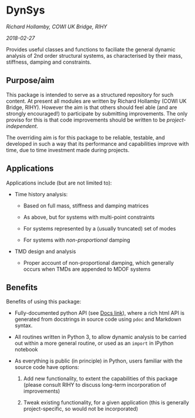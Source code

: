# DynSys

*Richard Hollamby, COWI UK Bridge, RIHY*

*2018-02-27*

Provides useful classes and functions to faciliate the general dynamic 
analysis of 2nd order structural systems, as characterised by their mass, 
stiffness, damping and constraints.

## Purpose/aim

This package is intended to serve as a structured repository for such content. 
At present all modules are written by Richard Hollamby (COWI UK Bridge, RIHY). 
However the aim is that others should feel able (and are strongly encouraged!) 
to participate by submitting improvements. The only proviso for this is that 
code improvements should be written to be *project-independent*.

The overriding aim is for this package to be reliable, testable, and developed 
in such a way that its performance and capabilities improve with time, due to 
time investment made during projects.

## Applications

Applications include (but are not limited to):

* Time history analysis:

    * Based on full mass, stiffness and damping matrices
    
    * As above, but for systems with multi-point constraints
    
    * For systems represented by a (usually truncated) set of modes
    
    * For systems with *non-proportional* damping
    
* TMD design and analysis

    * Proper account of non-proportional damping, which generally occurs when 
      TMDs are appended to MDOF systems

## Benefits

Benefits of using this package:

* Fully-documented python API (see [Docs link](/docs)), where a rich html API 
  is generated from docstrings in source code using `pdoc` and Markdown syntax.

* All routines written in Python 3, to allow dynamic analysis to be carried 
  out within a more general routine, or used as an `import` in IPython notebook 
  
* As everything is public (in principle) in Python, users familiar with the 
  source code have options:
  
    1. Add new functionality, to extent the capabilities of this package 
    (please consult RIHY to discuss long-term incorporation of improvements)
  
    2. Tweak existing functionality, for a given application
    (this is generally project-specific, so would not be incorporated)
    

